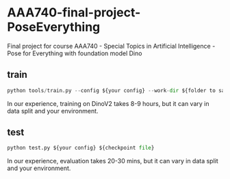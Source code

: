 # AAA740-final-project-PoseEverything
Final project for course AAA740 - Special Topics in Artificial Intelligence - Pose for Everything with foundation model Dino


train 
------------------
```python 
python tools/train.py --config ${your config} --work-dir ${folder to save output} --auto-resume ${checkpoint folder}
```
In our experience, training on DinoV2 takes 8-9 hours, but it can vary in data split and your environment.

test 
--------------------
```python
python test.py ${your config} ${checkpoint file}
```

In our experience, evaluation takes 20-30 mins, but it can vary in data split and your environment.



